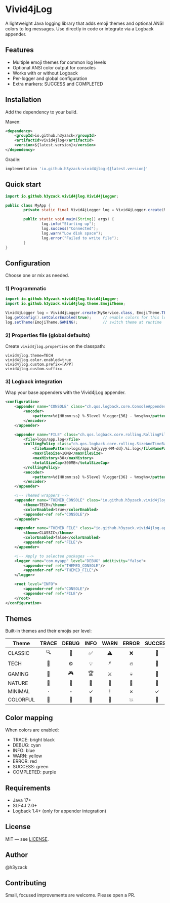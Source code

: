 # Vivid4jLog

A lightweight Java logging library that adds emoji themes and optional ANSI colors to log messages. Use directly in code or integrate via a Logback appender.

## Features

- Multiple emoji themes for common log levels
- Optional ANSI color output for consoles
- Works with or without Logback
- Per-logger and global configuration
- Extra markers: SUCCESS and COMPLETED

## Installation

Add the dependency to your build.

Maven:

```xml
<dependency>
	<groupId>io.github.h3yzack</groupId>
	<artifactId>vivid4jlog</artifactId>
	<version>${latest.version}</version>
</dependency>
```

Gradle:

```gradle
implementation 'io.github.h3yzack:vivid4jlog:${latest.version}'
```

## Quick start

```java
import io.github.h3yzack.vivid4jlog.Vivid4jLogger;

public class MyApp {
		private static final Vivid4jLogger log = Vivid4jLogger.create(MyApp.class);

		public static void main(String[] args) {
				log.info("Starting up");
				log.success("Connected");
				log.warn("Low disk space");
				log.error("Failed to write file");
		}
}
```

## Configuration

Choose one or mix as needed.

### 1) Programmatic

```java
import io.github.h3yzack.vivid4jlog.Vivid4jLogger;
import io.github.h3yzack.vivid4jlog.theme.EmojiTheme;

Vivid4jLogger log = Vivid4jLogger.create(MyService.class, EmojiTheme.TECH);
log.getConfig().setColorEnabled(true);     // enable colors for this logger
log.setTheme(EmojiTheme.GAMING);           // switch theme at runtime
```

### 2) Properties file (global defaults)

Create `vivid4jlog.properties` on the classpath:

```properties
vivid4jlog.theme=TECH
vivid4jlog.color.enabled=true
vivid4jlog.custom.prefix=[APP]
vivid4jlog.custom.suffix=
```

### 3) Logback integration

Wrap your base appenders with the Vivid4jLog appender.

```xml
<configuration>
	<appender name="CONSOLE" class="ch.qos.logback.core.ConsoleAppender">
		<encoder>
			<pattern>%d{HH:mm:ss} %-5level %logger{36} - %msg%n</pattern>
		</encoder>
	</appender>

	<appender name="FILE" class="ch.qos.logback.core.rolling.RollingFileAppender">
		<file>logs/app.log</file>
		<rollingPolicy class="ch.qos.logback.core.rolling.SizeAndTimeBasedRollingPolicy">
			<fileNamePattern>logs/app.%d{yyyy-MM-dd}.%i.log</fileNamePattern>
			<maxFileSize>10MB</maxFileSize>
			<maxHistory>30</maxHistory>
			<totalSizeCap>300MB</totalSizeCap>
		</rollingPolicy>
		<encoder>
			<pattern>%d{HH:mm:ss} %-5level %logger{36} - %msg%n</pattern>
		</encoder>
	</appender>

	<!-- Themed wrappers -->
	<appender name="THEMED_CONSOLE" class="io.github.h3yzack.vivid4jlog.appender.Vivid4jLogAppender">
		<theme>TECH</theme>
		<colorEnabled>true</colorEnabled>
		<appender-ref ref="CONSOLE"/>
	</appender>

	<appender name="THEMED_FILE" class="io.github.h3yzack.vivid4jlog.appender.Vivid4jLogAppender">
		<theme>CLASSIC</theme>
		<colorEnabled>false</colorEnabled>
		<appender-ref ref="FILE"/>
	</appender>

	<!-- Apply to selected packages -->
	<logger name="com.myapp" level="DEBUG" additivity="false">
		<appender-ref ref="THEMED_CONSOLE"/>
		<appender-ref ref="THEMED_FILE"/>
	</logger>

	<root level="INFO">
		<appender-ref ref="CONSOLE"/>
		<appender-ref ref="FILE"/>
	</root>
</configuration>
```

## Themes

Built-in themes and their emojis per level:

| Theme      | TRACE | DEBUG | INFO | WARN | ERROR | SUCCESS | COMPLETED |
|------------|:-----:|:-----:|:----:|:----:|:-----:|:-------:|:---------:|
| CLASSIC    | 🔍    | 🐛    | ✅   | ⚠️   | ❌    | 🎉      | ✨        |
| TECH       | 🔬    | ⚙️    | 💡   | ⚡   | 🔥    | 🚀      | ⭐        |
| GAMING     | 🎯    | 🎮    | 🏆   | ⚔️   | 💀    | 🎊      | 👑        |
| NATURE     | 🌱    | 🍃    | 🌸   | 🌰   | 🌋    | 🌺      | 🌈        |
| MINIMAL    | ·     | -     | ✓    | !    | ✗     | ✓       | ✓         |
| COLORFUL   | 🔮    | 🎨    | 💙   | 💛   | 💥    | 💚      | 💜        |


## Color mapping

When colors are enabled:

- TRACE: bright black
- DEBUG: cyan
- INFO: blue
- WARN: yellow
- ERROR: red
- SUCCESS: green
- COMPLETED: purple

## Requirements

- Java 17+
- SLF4J 2.0+
- Logback 1.4+ (only for appender integration)

## License

MIT — see [LICENSE](LICENSE).

## Author

@h3yzack

## Contributing

Small, focused improvements are welcome. Please open a PR.

